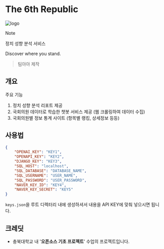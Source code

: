 # The 6th Republic
![logo](https://avatars.githubusercontent.com/u/207436724?s=300&v=4)
 > [!NOTE]
 > 정치 성향 분석 서비스
>
Discover where you stand.

> 팀아아 제작

## 개요
주요 기능
1. 정치 성향 분석 리포트 제공
2. 국회의원 데이터로 학습한 챗봇 서비스 제공 (웹 크롤링하여 데이터 수집)
3. 국회의원별 정보 통계 사이트 (항목별 랭킹, 상세정보 등등)

## 사용법
```json
{
    "OPENAI_KEY": "KEY1",
    "OPENAPI_KEY": "KEY2",
    "DJANGO_KEY": "KEY3",
    "SQL_HOST": "localhost",
    "SQL_DATABASE": "DATABASE_NAME",
    "SQL_USERNAME": "USER_NAME",
    "SQL_PASSWORD": "USER_PASSWORD",
    "NAVER_KEY_ID": "KEY4",
    "NAVER_KEY_SECRET": "KEY5"
}
```
`keys.json`을 루트 디렉터리 내에 생성하셔서 내용을 API KEY에 맞춰 넣으시면 됩니다.

## 크레딧
- 충북대학교 내 '**오픈소스 기초 프로젝트**' 수업의 프로젝트입니다.
